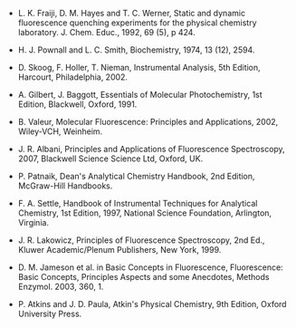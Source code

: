 - L. K. Fraiji, D. M. Hayes and T. C. Werner, Static and dynamic fluorescence quenching experiments for the physical chemistry laboratory. J. Chem. Educ., 1992, 69 (5), p 424.

- H. J. Pownall and L. C. Smith, Biochemistry, 1974, 13 (12), 2594.

- D. Skoog, F. Holler, T. Nieman, Instrumental Analysis, 5th Edition, Harcourt, Philadelphia, 2002.

- A. Gilbert, J. Baggott, Essentials of Molecular Photochemistry, 1st Edition, Blackwell, Oxford, 1991.

- B. Valeur, Molecular Fluorescence: Principles and Applications, 2002, Wiley-VCH, Weinheim.

- J. R. Albani, Principles and Applications of Fluorescence Spectroscopy, 2007, Blackwell Science Science Ltd, Oxford, UK.

- P. Patnaik, Dean's Analytical Chemistry Handbook, 2nd Edition, McGraw-Hill Handbooks.

- F. A. Settle, Handbook of Instrumental Techniques for Analytical Chemistry, 1st Edition, 1997, National Science Foundation, Arlington, Virginia.

- J. R. Lakowicz, Principles of Fluorescence Spectroscopy, 2nd Ed., Kluwer Academic/Plenum Publishers, New York, 1999.

- D. M. Jameson et al. in Basic Concepts in Fluorescence, Fluorescence: Basic Concepts, Principles Aspects and some Anecdotes, Methods Enzymol. 2003, 360, 1.

- P. Atkins and J. D. Paula, Atkin's Physical Chemistry, 9th Edition, Oxford University Press.
